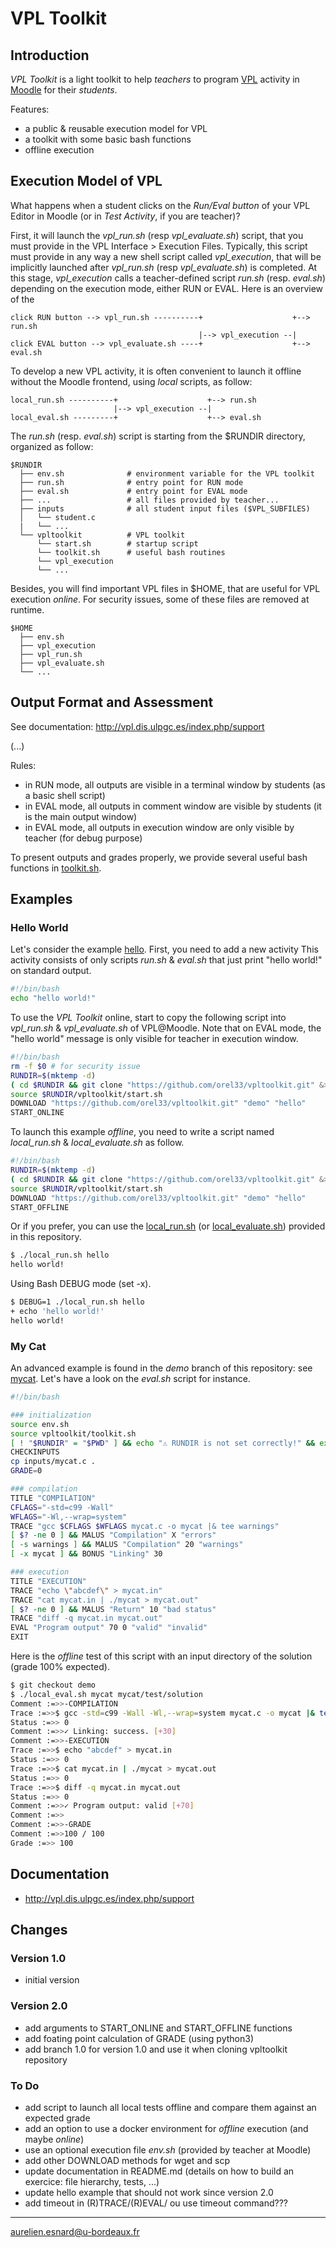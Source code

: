 # VPL Toolkit

## Introduction

*VPL Toolkit* is a light toolkit to help *teachers* to program [VPL](http://vpl.dis.ulpgc.es/) activity in [Moodle](https://moodle.org/) for their *students*.

Features:

* a public & reusable execution model for VPL
* a toolkit with some basic bash functions
* offline execution

## Execution Model of VPL

What happens when a student clicks on the *Run/Eval button* of your VPL Editor in Moodle (or in *Test Activity*, if you are teacher)?

First, it will launch the *vpl_run.sh* (resp *vpl_evaluate.sh*) script, that you must provide in the VPL Interface > Execution Files. Typically, this script must provide in any way a new shell script called *vpl_execution*, that will be implicitly launched after *vpl_run.sh* (resp *vpl_evaluate.sh*) is completed. At this stage, *vpl_execution* calls a teacher-defined script *run.sh* (resp. *eval.sh*) depending on the execution mode, either RUN or EVAL. Here is an overview of the 

```text
click RUN button --> vpl_run.sh ----------+                    +--> run.sh
                                          |--> vpl_execution --|
click EVAL button --> vpl_evaluate.sh ----+                    +--> eval.sh
```

To develop a new VPL activity, it is often convenient to launch it offline without the Moodle frontend, using *local* scripts, as follow:

```text
local_run.sh ----------+                    +--> run.sh
                       |--> vpl_execution --|
local_eval.sh ---------+                    +--> eval.sh
```

The *run.sh* (resp. *eval.sh*) script is starting from the $RUNDIR directory, organized as follow:

```text
$RUNDIR
  ├── env.sh              # environment variable for the VPL toolkit
  ├── run.sh              # entry point for RUN mode
  ├── eval.sh             # entry point for EVAL mode
  ├── ...                 # all files provided by teacher...
  ├── inputs              # all student input files ($VPL_SUBFILES)
  │   └── student.c
  |   └── ...
  └── vpltoolkit          # VPL toolkit
      └── start.sh        # startup script
      └── toolkit.sh      # useful bash routines
      └── vpl_execution
      └── ...
```

Besides, you will find important VPL files in $HOME, that are useful for VPL execution *online*. For security issues, some of these files are removed at runtime.

```text
$HOME
  ├── env.sh
  ├── vpl_execution
  ├── vpl_run.sh
  ├── vpl_evaluate.sh
  └── ...
```

## Output Format and Assessment

See documentation: http://vpl.dis.ulpgc.es/index.php/support

(...)

Rules:

* in RUN mode, all outputs are visible in a terminal window by students (as a basic shell script)
* in EVAL mode, all outputs in comment window are visible by students (it is the main output window)
* in EVAL mode, all outputs in execution window are only visible by teacher (for debug purpose)

To present outputs and grades properly, we provide several useful bash functions in [toolkit.sh](https://github.com/orel33/vpltoolkit/blob/master/toolkit.sh).

## Examples

### Hello World

Let's consider the example [hello](https://github.com/orel33/vpltoolkit/tree/demo/hello). First, you need to add a new activity  This activity consists of only scripts *run.sh* & *eval.sh* that just print "hello world!" on standard output. 

```bash
#!/bin/bash
echo "hello world!"
```

To use the *VPL Toolkit* online, start to copy the following script into *vpl_run.sh* & *vpl_evaluate.sh* of VPL@Moodle. Note that on EVAL mode, the "hello world" message is only visible for teacher in execution window.

```bash
#!/bin/bash
rm -f $0 # for security issue
RUNDIR=$(mktemp -d)
( cd $RUNDIR && git clone "https://github.com/orel33/vpltoolkit.git" &> /dev/null )
source $RUNDIR/vpltoolkit/start.sh
DOWNLOAD "https://github.com/orel33/vpltoolkit.git" "demo" "hello"
START_ONLINE
```

To launch this example *offline*, you need to write a script named *local_run.sh* & *local_evaluate.sh* as follow.

```bash
#!/bin/bash
RUNDIR=$(mktemp -d)
( cd $RUNDIR && git clone "https://github.com/orel33/vpltoolkit.git" &> /dev/null )
source $RUNDIR/vpltoolkit/start.sh
DOWNLOAD "https://github.com/orel33/vpltoolkit.git" "demo" "hello"
START_OFFLINE
```

Or if you prefer, you can use the [local_run.sh](https://github.com/orel33/vpltoolkit/blob/master/local_run.sh) (or [local_evaluate.sh](https://github.com/orel33/vpltoolkit/blob/master/local_evaluate.sh)) provided in this repository.

```bash
$ ./local_run.sh hello
hello world!
```

Using Bash DEBUG mode (set -x).

```bash
$ DEBUG=1 ./local_run.sh hello
+ echo 'hello world!'
hello world!
```

### My Cat

An advanced example is found in the *demo* branch of this repository: see [mycat](https://github.com/orel33/vpltoolkit/tree/demo/mycat). Let's have a look on the *eval.sh* script for instance.

```bash
#!/bin/bash

### initialization
source env.sh
source vpltoolkit/toolkit.sh
[ ! "$RUNDIR" = "$PWD" ] && echo "⚠ RUNDIR is not set correctly!" && exit 0
CHECKINPUTS
cp inputs/mycat.c .
GRADE=0

### compilation
TITLE "COMPILATION"
CFLAGS="-std=c99 -Wall"
WFLAGS="-Wl,--wrap=system"
TRACE "gcc $CFLAGS $WFLAGS mycat.c -o mycat |& tee warnings"
[ $? -ne 0 ] && MALUS "Compilation" X "errors"
[ -s warnings ] && MALUS "Compilation" 20 "warnings"
[ -x mycat ] && BONUS "Linking" 30

### execution
TITLE "EXECUTION"
TRACE "echo \"abcdef\" > mycat.in"
TRACE "cat mycat.in | ./mycat > mycat.out"
[ $? -ne 0 ] && MALUS "Return" 10 "bad status"
TRACE "diff -q mycat.in mycat.out"
EVAL "Program output" 70 0 "valid" "invalid"
EXIT
```

Here is the *offline* test of this script with an input directory of the solution (grade 100% expected).

```bash
$ git checkout demo
$ ./local_eval.sh mycat mycat/test/solution
Comment :=>>-COMPILATION
Trace :=>>$ gcc -std=c99 -Wall -Wl,--wrap=system mycat.c -o mycat |& tee warnings
Status :=>> 0
Comment :=>>✓ Linking: success. [+30]
Comment :=>>-EXECUTION
Trace :=>>$ echo "abcdef" > mycat.in
Status :=>> 0
Trace :=>>$ cat mycat.in | ./mycat > mycat.out
Status :=>> 0
Trace :=>>$ diff -q mycat.in mycat.out
Status :=>> 0
Comment :=>>✓ Program output: valid [+70]
Comment :=>>
Comment :=>>-GRADE
Comment :=>>100 / 100
Grade :=>> 100
```

## Documentation

* http://vpl.dis.ulpgc.es/index.php/support

## Changes

### Version 1.0

* initial version

### Version 2.0

* add arguments to START_ONLINE and START_OFFLINE functions
* add foating point calculation of GRADE (using python3)
* add branch 1.0 for version 1.0 and use it when cloning vpltoolkit repository

### To Do

* add script to launch all local tests offline and compare them against an expected grade
* add an option to use a docker environment for *offline* execution (and maybe *online*)
* use an optional execution file *env.sh* (provided by teacher at Moodle)
* add other DOWNLOAD methods for wget and scp
* update documentation in README.md (details on how to build an exercice: file hierarchy, tests, ...)
* update hello example that should not work since version 2.0
* add timeout in (R)TRACE/(R)EVAL/ ou use timeout command???

---
aurelien.esnard@u-bordeaux.fr
